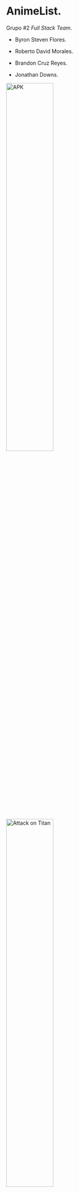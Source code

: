 # AnimeList.

Grupo #2 *Full Stack Team*.

- Byron Steven Flores.

- Roberto David Morales.

- Brandon Cruz Reyes.

- Jonathan Downs.

<img src="https://github.com/davld7/AnimeList/blob/master/screenshots/apk.jpg?raw=true" alt="APK" width="50%" />

<img src="https://github.com/davld7/AnimeList/blob/master/screenshots/aot.jpg?raw=true" alt="Attack on Titan" width="50%" />

<img src="https://github.com/davld7/AnimeList/blob/master/screenshots/list.jpg?raw=true" alt="Lista de Animes" width="50%" />

<img src="https://github.com/davld7/AnimeList/blob/master/screenshots/btr.jpg?raw=true" alt="Bocchi the Rock!" width="50%" />
